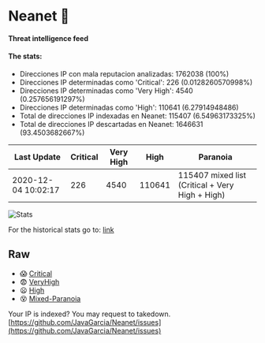 # Neanet :hocho:
#### Threat intelligence feed
#### The stats:

- Direcciones IP con mala reputacion analizadas: 1762038 (100%)
- Direcciones IP determinadas como 'Critical':  226 (0.0128260570998%)
- Direcciones IP determinadas como 'Very High':  4540 (0.257656191297%)
- Direcciones IP determinadas como 'High':  110641 (6.27914948486)
- Total de direcciones IP indexadas en Neanet:  115407 (6.54963173325%)
- Total de direcciones IP descartadas en Neanet:  1646631 (93.4503682667%)

| Last Update | Critical | Very High | High | Paranoia |
| --- | --- | --- | --- | --- |
| 2020-12-04 10:02:17 | 226 | 4540 | 110641 | 115407 mixed list (Critical + Very High + High)|

![Stats](https://docs.google.com/spreadsheets/d/e/2PACX-1vSnaNMIXVabIpDJjufMlzH7poXnshF3mgd8Is1g9ytUEzVsP5my4Trn8f-xkoLLQ38xpL3HtmUexLo6/pubchart?oid=501124687&format=image)

For the historical stats go to: [link](/stats.csv)
## Raw
- :scream: [Critical](https://raw.githubusercontent.com/JavaGarcia/Neanet/master/blacklists/neanet_critical.txt)
- :fearful: [VeryHigh](https://raw.githubusercontent.com/JavaGarcia/Neanet/master/blacklists/neanet_veryHigh.txtt)
- :frowning: [High](https://raw.githubusercontent.com/JavaGarcia/Neanet/master/blacklists/neanet_high.txt)
- :dizzy_face: [Mixed-Paranoia](https://raw.githubusercontent.com/JavaGarcia/Neanet/master/blacklists/neanet_all.txt)


Your IP is indexed? You may request to takedown. [https://github.com/JavaGarcia/Neanet/issues](https://github.com/JavaGarcia/Neanet/issues)


















































































































































































































































































































































































































































































































































































































































































































































































































































































































































































































































































































































































































































































































































































































































































































































































































































































































































































































































































































































































































































































































































































































































































































































































































































































































































































































































